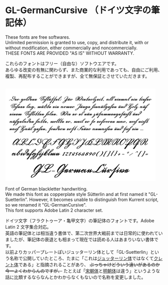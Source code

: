 # GL-GermanCursive （ドイツ文字の筆記体）

These fonts are free softwares.\
Unlimited permission is granted to use, copy, and distribute it, with or without modification, either commercially and noncommercially.\
THESE FONTS ARE PROVIDED "AS IS" WITHOUT WARRANTY.

これらのフォントはフリー（自由な）ソフトウエアです。\
あらゆる改変の有無に関わらず、また商業的な利用であっても、自由にご利用、複製、再配布することができますが、全て無保証とさせていただきます。

<br />

<img src="https://github.com/Gutenberg-Labo/GL-GermanCursive/blob/main/documents/GL-GermanCursive.svg" width="95%" alt="GL-GermanCursive - Open Source Font" />

Font of German blackletter handwriting.\
We made this font as copperplate style Sütterlin and at first named it "GL-Suetterlin". However, it becomes unable to distinguish from Kurrent script, so we renamed it "GL-GermanCursive".\
This font supports Adobe Latin 2 character set.

ドイツ文字（フラクトゥーア・亀甲文字）の筆記体のフォントです。Adobe Latin 2 文字集合対応。\
英語の筆記体とは相当違う書体で、第二次世界大戦前までは日常的に使われていましたが、筆記体の衰退とも相まって現在では読める人はあまりいない書体です。\
以前よりカッパープレートぽいジュッターリン体として「GL-Suetterlin」という名称で公開していたところ、たまに「これは[ジュッターリン体](https://en.wikipedia.org/wiki/S%C3%BCtterlin)ではなくて[クレント体](https://en.wikipedia.org/wiki/Kurrent)である」と指摘されることがあり、 ~~ぶっちゃけどういう違いがあるのか今一よくわからんのですが、~~ たとえば「[宋朝体](https://ja.wikipedia.org/wiki/%E5%AE%8B%E6%9C%9D%E4%BD%93)と[明朝体](https://ja.wikipedia.org/wiki/%E6%98%8E%E6%9C%9D%E4%BD%93)は違う」というような話に比類するならなんとかわからなくもないので名称を変更しました。

